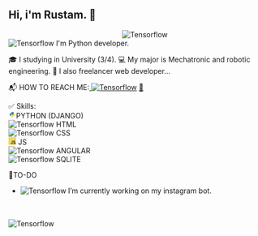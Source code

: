 ## Hi, i'm Rustam. 👋
<img align='right' alt="Tensorflow" width="280px" src="https://media.giphy.com/media/u2pmTWUi0MXjyrMaVj/giphy.gif"/>
    </br>
    <img alt="Tensorflow" width="20px" src="https://user-images.githubusercontent.com/71736644/167723157-014d57a2-1367-472a-91a7-fd16b9372183.png"/>
    I'm Python developer.

🎓 I studying in University (3/4). 💻 My major is Mechatronic and robotic engineering. 🔰 I also freelancer web developer...

📬 HOW TO REACH ME:</s><a href="https://www.linkedin.com/in/rustam-abbaszade-08b3671b4/">
<img alt="Tensorflow" width="15px" src="https://upload.wikimedia.org/wikipedia/commons/c/ca/LinkedIn_logo_initials.png"/></a>  <a href = "mailto: rustamunnec@gmail.com">  📧 </a></br>


✅ Skills: </br>
    <img alt="Tensorflow" width="15px" src="https://raw.githubusercontent.com/github/explore/80688e429a7d4ef2fca1e82350fe8e3517d3494d/topics/python/python.png"/>PYTHON (DJANGO)</br>
    </n><img alt="Tensorflow" width="15px" src="https://upload.wikimedia.org/wikipedia/commons/6/61/HTML5_logo_and_wordmark.svg"/>
    HTML</br>
    <img alt="Tensorflow" width="15px" src="https://upload.wikimedia.org/wikipedia/commons/d/d5/CSS3_logo_and_wordmark.svg"/>
    CSS</br>
    <img alt="Tensorflow" width="15px" src="https://raw.githubusercontent.com/github/explore/80688e429a7d4ef2fca1e82350fe8e3517d3494d/topics/javascript/javascript.png"/>
    JS</br>
    <img alt="Tensorflow" width="15px" src="https://user-images.githubusercontent.com/71736644/167723709-5618ce22-36f7-4d45-a548-621aea552f11.png"/>
    ANGULAR</br>
    <img alt="Tensorflow" width="30px" src="https://upload.wikimedia.org/wikipedia/commons/3/38/SQLite370.svg"/>
    SQLITE</br>

🎯TO-DO
- <img alt="Tensorflow" width="15px" src="https://upload.wikimedia.org/wikipedia/commons/a/a5/Instagram_icon.png"/> I’m currently working on my instagram bot. 

</br></br>
<img alt="Tensorflow" width="350px" src="https://media.giphy.com/media/bGgsc5mWoryfgKBx1u/giphy.gif"/>

